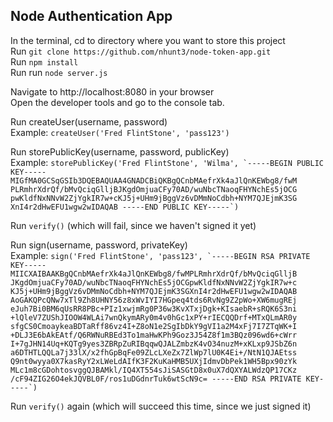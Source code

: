 ## Node Authentication App

In the terminal, cd to directory where you want to store this project  
Run `git clone https://github.com/nhunt3/node-token-app.git`  
Run `npm install`  
Run run `node server.js`  

Navigate to http://localhost:8080 in your browser  
Open the developer tools and go to the console tab.  

Run createUser(username, password)  
Example: `createUser('Fred FlintStone', 'pass123')`  

Run storePublicKey(username, password, publicKey)  
Example: ``storePublicKey('Fred FlintStone', 'Wilma', `-----BEGIN PUBLIC KEY-----
MIGfMA0GCSqGSIb3DQEBAQUAA4GNADCBiQKBgQCnbMAefrXk4aJlQnKEWbg8/fwM
PLRmhrXdrQf/bMvQciqGlljBJKgdOmjuaCFy70AD/wuNbcTNaoqFHYNchEs5jOCG
pwKldfNxNNvW2ZjYgkIR7w+cKJ5j+UHm9jBggVz6vDMmNoCdbh+NYM7QJEjmK3SG
XnI4r2dHwEFU1wgw2wIDAQAB
-----END PUBLIC KEY-----`)``  

Run `verify()` (which will fail, since we haven't signed it yet)  

Run sign(username, password, privateKey)  
Example:
``sign('Fred FlintStone', 'pass123', `-----BEGIN RSA PRIVATE KEY-----
MIICXAIBAAKBgQCnbMAefrXk4aJlQnKEWbg8/fwMPLRmhrXdrQf/bMvQciqGlljB
JKgdOmjuaCFy70AD/wuNbcTNaoqFHYNchEs5jOCGpwKldfNxNNvW2ZjYgkIR7w+c
KJ5j+UHm9jBggVz6vDMmNoCdbh+NYM7QJEjmK3SGXnI4r2dHwEFU1wgw2wIDAQAB
AoGAKQPcQNw7xTl9Zh8UHNY56z8xWvIYI7HGpeq4tds6RvNg9Z2pWo+XW6mugREj
eJuh7Bi0BM6qUsRR8PBc+PIz1xwjmRg0P36w3KvXTxjDgk+KIsaebR+sRQK6S3ni
+lQleV7ZUShJIOOW4WLAi7wnQkymARy0m4v0hGc1xPY+rIECQQDrf+MTxQLmAR0y
sfgCS0CmoaykeaBDTaRff86vz4I+Z8oN1e2SgIbDkY9gVI1a2M4xFj7I7ZTqWK+I
+DLJ3E6bAkEAtf/Q6RWNuRBEd3To1maHwKPh9Goz3J54Z8f1m3BQz096wd6+cWrr
I+7gJHN14Uq+KQTg9yes3ZBRpZuRIBqqwQJALZmbzK4vO34nuzM+xKLxp9JSbZ6n
a6DTHTLQQLa7j33lX/x2fhGpBqFe09ZLcLXeZx7ZlWp7lU0K4Ei+/NtN1QJAEtss
Q9nt0wyya0X7kasRyY2xLWeLdAIfK3F2KuKaHMB5UXjIdmvDbPek1WH5Bpx90zYk
MLc1m8cGDohtosvggQJBAMkl/IQ4XT554sJiSASGtD8x0uX7dQXYALWdzQP17CKz
/cF94ZIG26O4ekJQVBL0F/ros1uDGdnrTuk6wtScN9c=
-----END RSA PRIVATE KEY-----`)``  

Run `verify()` again (which will succeed this time, since we just signed it)  
